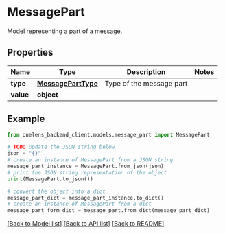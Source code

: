 # MessagePart

Model representing a part of a message.

## Properties

Name | Type | Description | Notes
------------ | ------------- | ------------- | -------------
**type** | [**MessagePartType**](MessagePartType.md) | Type of the message part | 
**value** | **object** |  | 

## Example

```python
from onelens_backend_client.models.message_part import MessagePart

# TODO update the JSON string below
json = "{}"
# create an instance of MessagePart from a JSON string
message_part_instance = MessagePart.from_json(json)
# print the JSON string representation of the object
print(MessagePart.to_json())

# convert the object into a dict
message_part_dict = message_part_instance.to_dict()
# create an instance of MessagePart from a dict
message_part_form_dict = message_part.from_dict(message_part_dict)
```
[[Back to Model list]](../README.md#documentation-for-models) [[Back to API list]](../README.md#documentation-for-api-endpoints) [[Back to README]](../README.md)


